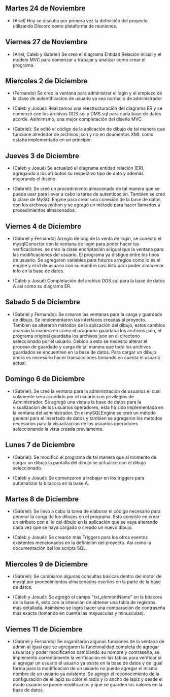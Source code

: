 
## Martes 24 de Noviembre 

- (Ariel) Hoy se discutio por primera vez la definición del proyecto utilizando Discord como plataforma de reuniones.

## Viernes 27 de Noviembre

- (Ariel, Caleb y Gabriel) Se creó el diagrama Entidad Relación inicial y el modelo MVC para comenzar a trabajar y analizar como crear
el programa.

## Miercoles 2 de Diciembre  

- (Fernando) Se creo la ventana para administrar el login y el empiezo de la clase de autentificacion de usuario ya sea normal o de administrador  

- (Caleb y Josúe): Realizamos una reestructuración del diagrama ER y se comenzó con los archivos DDS.sql y DMS.sql para cada base de datos acorde. Asímimsmo, una mejor completación del diseño MVC.

- (Gabriel): Se editó el código de la  aplicación de dibujo de tal manera que funcione alrededor de archivos json y no en doumentos XML como estaba implementado en un principio. 

## Jueves 3 de Diciembre  

- (Caleb y Josué) Se actualizó el diagrama entidad relación (ER), agregando a los atributos su respectivo tipo de dato y además mejorando el diseño.

- (Gabriel): Se creó un procedimiento almacenado de tal manera que se pueda usar para llevar a cabo la tarea de autenticación. Tambien se creó la clase de MySQLEngine para crear una conexión de la base de datos con los archivos python y se agregó un método para hacer llamados a procedimientos almacenados.

## Viernes 4 de Diciembre  

- (Gabriel y Fernando) Arreglo de bug de la venta de login, se conecto el mysqlConector con la ventana de login para poder hacer las verificaciones, se creo la clase encriptación al igual que la ventana para las modificaciones del usuario. El programa ya distigue entre los tipos de usuario. Se agregaron variables para futuros arreglos como lo es el engine y el id de usuario con su nombre casi listo para poder almacenar info en la base de datos.

- (Caleb y Josué) Completación del archivo DDS.sql para la base de datos A asi como su diagrama ER.

## Sabado 5 de Diciembre 

- (Gabriel y Fernando): Se crearon las ventanas para la carga y guardado de dibujo. Se implementaron las interfaces creadas al proyecto. Tambien se alteraron métodos de la aplicación del dibujo, estos cambios abarcan la manera en como el programa guardaba los archivos json, el programa original guardaba los archivos json en el directorio seleccionado por el usuario. Debido a esto se necesito alterar el proceso de guardado y carga de tal manera que todo los archivos guardados se encuentren en la base de datos. Para cargar un dibujo ahora es necesario hacer transacciones tomando en cuenta el usuario actual. 

## Domingo 6 de Diciembre 
- (Gabriel): Se creó la ventana para la administración de usuarios el cual solamente sera accedido por el usuario con privilegios de Administrador. Se agregó una vista a la base de datos para la visualizacion de los usuarios operadores, esta ha sido implementada en la ventana del administrador. En el mySQLEngine se creó un método general para el insertado de datos y tambien se agregaron los metodos necesarios para la visualizacion de los usuarios operadores seleccionando la vista creada previamente.

## Lunes 7 de Diciembre

- (Gabriel): Se modificó el programa de tal manera que al momento de cargar un dibujo la pantalla del dibujo se actualice con el dibujo seleccionado.

- (Caleb y Josué): Se comenzaron a trabajar en los triggers para automatizar la bitacora en la base A.

## Martes 8 de Diciembre

- (Gabriel): Se llevó a cabo la tarea de elaborar el código necesario para generar la carga de los dibujos en el programa. Esto consiste en crear un atributo con el id del dibujo en la aplicación que se vaya alterando cada vez que se haya cargado o creado un nuevo dibujo.

- (Caleb y Josué): Se crearón más Triggers para los otros eventos existentes mencionados en la definición del proyecto. Asi como la documentación del los scripts SQL.

## Miercoles 9 de Diciembre
- (Gabriel): Se cambiaron algunas consultas basicas dentro del motor de mysql por procedimientos almacenados escritos en la parte de la base de datos.

- (Caleb y Josué): Se agregó el campo "txt_elementName" en la bitacora de la base A, esto con la intención de obtener una tabla de registros más detallada. Asímismo se logró hacer una comparación de contraseña más exacta (tomando en cuenta las mayusculas y minusculas).

## Viernes 11 de Diciembre 

- (Gabriel y Fernando) Se organizaron algunas funciones de la ventana de admin al igual que se agregaron la funcionalidad completa de agregar usuarios y poder modificarlos cambiando su nombre y contraseña, se implemento correctamente la verificación en las tablas para verificar si al agregar un usuario el usuario ya existe en la base de datos y de igual forma para la modificacion de un usuario no puede agregar el mismo nombre de un usuario ya existente. Se agrego el reconocimiento de la configuración de el lapiz su color el radio y lo ancho de lapiz y desde el modo usuario se puede modificarlos y que se guarden los valores en la base de datos.
